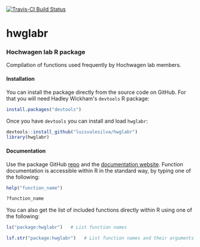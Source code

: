 [![Travis-CI Build Status](https://travis-ci.org/luisvalesilva/hwglabr.svg?branch=master)](https://travis-ci.org/luisvalesilva/hwglabr)

# hwglabr
### Hochwagen lab R package

Compilation of functions used frequently by Hochwagen lab members.

#### Installation

You can install the package directly from the source code on GitHub. For that you
will need Hadley Wickham's `devtools` R package:
``` r
install.packages("devtools")
```

Once you have `devtools` you can install and load `hwglabr`:
``` r
devtools::install_github("luisvalesilva/hwglabr")
library(hwglabr)
```

#### Documentation

Use the package GitHub [repo](https://github.com/luisvalesilva/hwglabr) and the
[documentation website](http://www.nyu.edu/projects/hochwagen/hwglabr/).
Function documentation is accessible within R in the standard way, by typing one of the following:

``` r
help("function_name")

?function_name
```

You can also get the list of included functions directly within R using one of the following:

``` r
ls("package:hwglabr")   # List function names

lsf.str("package:hwglabr")   # List function names and their arguments
```
